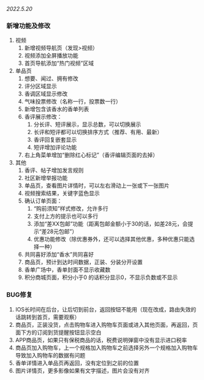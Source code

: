 
*2022.5.20*

### 新增功能及修改

1.  视频
    1.  新增视频导航页（发现>视频）
    2.  视频添加全屏播放功能
    3.  首页导航添加“热门视频”区域
2.  单品页
    1.  想要、闻过、拥有修改
    2.  评分区域显示
    3.  香调区域显示修改
    4.  气味投票修改（名称一行，投票数一行）
    5.  新增包含该香水的香单列表
    6.  香评展示修改：
        1.  分长评、短评展示，显示总数，可以切换展示
        2.  长评和短评都可以切换排序方式（推荐、有用、最新）
        3.  香评回复嵌套显示
        4.  短评增加评论功能
    7.  右上角菜单增加“删除红心标记”（香评编辑页面的去掉）
3.  其他
    1.  香评、帖子增加发言规则
    2.  社区新增举报功能
    3.  单品页，查看图片详情时，可以左右滑动上一张或下一张图片
    4.  视频搜索结果，关键字蓝色显示
    5.  确认订单页面：
        1.  “购前须知”样式修改，允许多行
        2.  支付上方的提示也可以多行
        3.  添加“差XX包邮”功能（距离包邮金额小于30的话，如差28元，会提示“差28元包邮”）
        4.  优惠功能修改（除优惠券外，还可以选择其他优惠，多种优惠只能选择一种）
    6.  共同喜好添加“香水”共同喜好
    7.  商品页，预计到达时间数据，正装、分装分开设置
    8.  香单广场中，香单封面不显示收藏数
    9.  积分商城页面，积分小于0 的话积分显示0，不显示负数或不显示

### BUG修复

1.  IOS长时间在后台，让后切到前台，返回按钮不能用（现在改成，路由失效的话跳转到首页，需要观察）
2.  商品页，正装没货，点击购物车进入购物车页面或进入其他页面，再返回，页面下方的订阅到货提醒按钮显示空白
3.  APP商品页，如果只有保税商品的话，税费说明弹窗中没有显示进口税率
4.  商品页加入购物车，上一个规格加入购物车之前选择另外一个规格加入购物车导致加入购物车的数据有问题
5.  香单详情进入单品页再返回，没有定位到之前的位置
6.  图片详情页，更多影像如果有文字描述，图片会没有对齐
